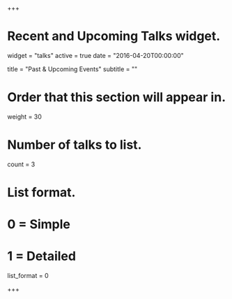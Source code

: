 +++
# Recent and Upcoming Talks widget.
widget = "talks"
active = true
date = "2016-04-20T00:00:00"

title = "Past & Upcoming Events"
subtitle = ""

# Order that this section will appear in.
weight = 30

# Number of talks to list.
count = 3

# List format.
#   0 = Simple
#   1 = Detailed
list_format = 0

+++


